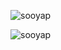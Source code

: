 <p><img src="https://github-readme-stats.vercel.app/api/top-langs?username=sooyap&show_icons=true&theme=dark&locale=en&layout=compact" alt="sooyap" /></p>
<!-- <p><img src="https://github-readme-stats.vercel.app/api?username=sooyap&show_icons=true&theme=dark&locale=en" alt="sooyap" /></p> -->
<p><img src="https://github-readme-streak-stats.herokuapp.com/?user=sooyap&theme=dark" alt="sooyap" /></p>
